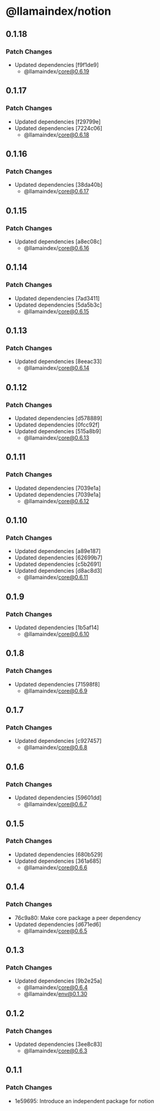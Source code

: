 # @llamaindex/notion

## 0.1.18

### Patch Changes

- Updated dependencies [f9f1de9]
  - @llamaindex/core@0.6.19

## 0.1.17

### Patch Changes

- Updated dependencies [f29799e]
- Updated dependencies [7224c06]
  - @llamaindex/core@0.6.18

## 0.1.16

### Patch Changes

- Updated dependencies [38da40b]
  - @llamaindex/core@0.6.17

## 0.1.15

### Patch Changes

- Updated dependencies [a8ec08c]
  - @llamaindex/core@0.6.16

## 0.1.14

### Patch Changes

- Updated dependencies [7ad3411]
- Updated dependencies [5da5b3c]
  - @llamaindex/core@0.6.15

## 0.1.13

### Patch Changes

- Updated dependencies [8eeac33]
  - @llamaindex/core@0.6.14

## 0.1.12

### Patch Changes

- Updated dependencies [d578889]
- Updated dependencies [0fcc92f]
- Updated dependencies [515a8b9]
  - @llamaindex/core@0.6.13

## 0.1.11

### Patch Changes

- Updated dependencies [7039e1a]
- Updated dependencies [7039e1a]
  - @llamaindex/core@0.6.12

## 0.1.10

### Patch Changes

- Updated dependencies [a89e187]
- Updated dependencies [62699b7]
- Updated dependencies [c5b2691]
- Updated dependencies [d8ac8d3]
  - @llamaindex/core@0.6.11

## 0.1.9

### Patch Changes

- Updated dependencies [1b5af14]
  - @llamaindex/core@0.6.10

## 0.1.8

### Patch Changes

- Updated dependencies [71598f8]
  - @llamaindex/core@0.6.9

## 0.1.7

### Patch Changes

- Updated dependencies [c927457]
  - @llamaindex/core@0.6.8

## 0.1.6

### Patch Changes

- Updated dependencies [59601dd]
  - @llamaindex/core@0.6.7

## 0.1.5

### Patch Changes

- Updated dependencies [680b529]
- Updated dependencies [361a685]
  - @llamaindex/core@0.6.6

## 0.1.4

### Patch Changes

- 76c9a80: Make core package a peer dependency
- Updated dependencies [d671ed6]
  - @llamaindex/core@0.6.5

## 0.1.3

### Patch Changes

- Updated dependencies [9b2e25a]
  - @llamaindex/core@0.6.4
  - @llamaindex/env@0.1.30

## 0.1.2

### Patch Changes

- Updated dependencies [3ee8c83]
  - @llamaindex/core@0.6.3

## 0.1.1

### Patch Changes

- 1e59695: Introduce an independent package for notion
